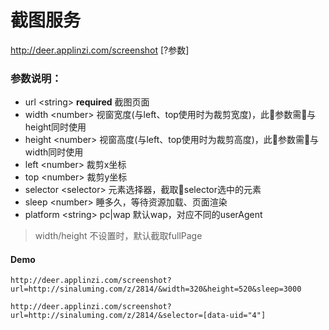 # 截图服务
http://deer.applinzi.com/screenshot [?参数]
### 参数说明：
  - url \<string> **required** 截图页面
  - width \<number> 视窗宽度(与left、top使用时为裁剪宽度)，此参数需与height同时使用
  - height \<number> 视窗高度(与left、top使用时为裁剪高度)，此参数需与width同时使用
  - left \<number> 裁剪x坐标
  - top \<number> 裁剪y坐标
  - selector \<selector> 元素选择器，截取selector选中的元素
  - sleep \<number> 睡多久，等待资源加载、页面渲染
  - platform \<string> pc|wap 默认wap，对应不同的userAgent

> width/height 不设置时，默认截取fullPage

#### Demo
`http://deer.applinzi.com/screenshot?url=http://sinaluming.com/z/2814/&width=320&height=520&sleep=3000`

`http://deer.applinzi.com/screenshot?url=http://sinaluming.com/z/2814/&selector=[data-uid="4"]`

